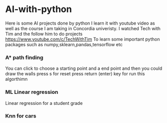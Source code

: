 # AI-with-python
Here is some AI  projects done by python
I learn it with youtube video as well as the course I am taking in Concordia univeristy.
I watched Tech with Tim and the follow him to do projects
https://www.youtube.com/c/TechWithTim
To learn some important python packages such as numpy,sklearn,pandas,tensorflow etc
### A* path finding
You can click to choose a starting point and a end point
and then you could draw the walls
press s for reset
press return (enter) key for run this algorthimn
### ML Linear regression
Linear regression for a student grade
### Knn for cars

